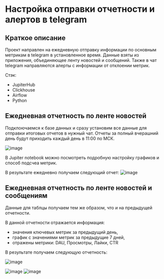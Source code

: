 # Настройка отправки отчетности и алертов в  telegram

## Краткое описание

Проект направлен на ежедневную отправку информации по основным метрикам в telegram в установленное время. Данные взяты из приложения, объединяющее ленту новостей и сообщений. Также в чат telegram направляются алерты с информации от отклоении метрик. 

Стэк:

- JupiterHub
- Clickhouse
- Airflow
- Python

## Ежедневная отчетность по ленте новостей

Подклоючаемся к базе данных и сразу установим все данные для отправки итоговых отчетов в нужный чат. Отчеты за полный вчерашний день будут приходить каждый день в 11:00 по МСК.

![image](https://user-images.githubusercontent.com/100629361/207143473-1388d215-7915-49e0-bd58-4fd34c91fcf2.png)

В Jupiter notebook можно посмотреть подробную настройку графиков и способ подсчеа метрик.

В результате ежедневно получаем следующий отчет:
![image](https://user-images.githubusercontent.com/100629361/207144872-ff32a48a-23a5-4349-bd34-1ad715e436ff.png)

## Ежедневная отчетность по ленте новостей и сообщениям
Данные для таблцы получаем тем же образом, что и на предыдущей отчетности.

В данной отчетности отражается информация:

- значения ключевых метрик за предыдущий день,
- график с значениями метрик за предыдущие 7 дней, 
- отражены метрики: DAU, Просмотры, Лайки, CTR

В результате получаем следующую отчетность:

![image](https://user-images.githubusercontent.com/100629361/207147146-f7b039cf-d7fa-4047-a0e9-8d0e5f2dd667.png)

![image](https://user-images.githubusercontent.com/100629361/207147232-86a37f3e-e6a7-40ba-8922-cd38d62d29e4.png)
![image](https://user-images.githubusercontent.com/100629361/207147256-2ca8e85b-401d-4eed-b5cb-f35eefc51a7f.png)

